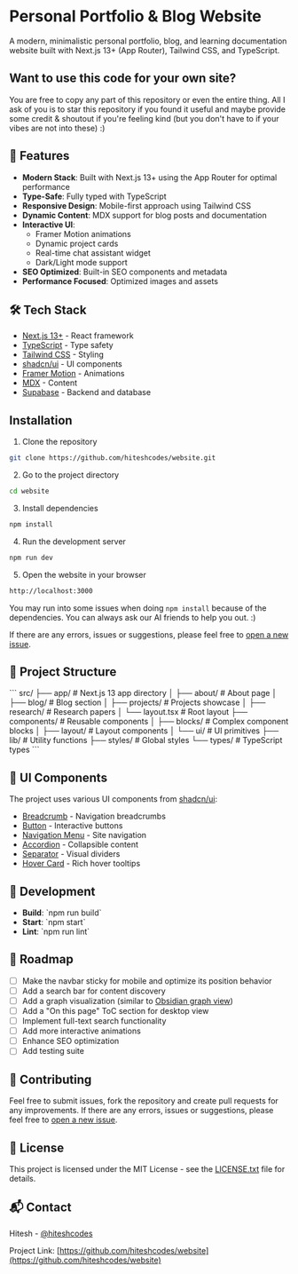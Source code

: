 # Personal Portfolio & Blog Website

A modern, minimalistic personal portfolio, blog, and learning documentation website built with Next.js 13+ (App Router), Tailwind CSS, and TypeScript.

## Want to use this code for your own site?

You are free to copy any part of this repository or even the entire thing. All I ask of you is to star this repository if you found it useful and maybe provide some credit & shoutout if you're feeling kind (but you don't have to if your vibes are not into these) :)

## 🚀 Features

- **Modern Stack**: Built with Next.js 13+ using the App Router for optimal performance
- **Type-Safe**: Fully typed with TypeScript
- **Responsive Design**: Mobile-first approach using Tailwind CSS
- **Dynamic Content**: MDX support for blog posts and documentation
- **Interactive UI**: 
  - Framer Motion animations
  - Dynamic project cards
  - Real-time chat assistant widget
  - Dark/Light mode support
- **SEO Optimized**: Built-in SEO components and metadata
- **Performance Focused**: Optimized images and assets

## 🛠️ Tech Stack

- [Next.js 13+](https://nextjs.org/) - React framework
- [TypeScript](https://www.typescriptlang.org/) - Type safety
- [Tailwind CSS](https://tailwindcss.com/) - Styling
- [shadcn/ui](https://ui.shadcn.com/) - UI components
- [Framer Motion](https://www.framer.com/motion/) - Animations
- [MDX](https://mdxjs.com/) - Content
- [Supabase](https://supabase.com/) - Backend and database

## Installation

1. Clone the repository

```bash
git clone https://github.com/hiteshcodes/website.git
```

2. Go to the project directory

```bash
cd website
```

3. Install dependencies

```bash
npm install
```

4. Run the development server

```bash
npm run dev
```

5. Open the website in your browser

```bash
http://localhost:3000
```

You may run into some issues when doing `npm install` because of the dependencies. You can always ask our AI friends to help you out. :)

If there are any errors, issues or suggestions, please feel free to [open a new issue](https://github.com/sumitdotml/website/issues/new).

## 📂 Project Structure

\`\`\`
src/
├── app/                    # Next.js 13 app directory
│   ├── about/             # About page
│   ├── blog/              # Blog section
│   ├── projects/          # Projects showcase
│   ├── research/          # Research papers
│   └── layout.tsx         # Root layout
├── components/            # Reusable components
│   ├── blocks/           # Complex component blocks
│   ├── layout/           # Layout components
│   └── ui/               # UI primitives
├── lib/                   # Utility functions
├── styles/               # Global styles
└── types/                # TypeScript types
\`\`\`

## 🎨 UI Components

The project uses various UI components from [shadcn/ui](https://ui.shadcn.com/docs/):

- [Breadcrumb](https://ui.shadcn.com/docs/components/breadcrumb) - Navigation breadcrumbs
- [Button](https://ui.shadcn.com/docs/components/button) - Interactive buttons
- [Navigation Menu](https://ui.shadcn.com/docs/components/navigation-menu) - Site navigation
- [Accordion](https://ui.shadcn.com/docs/components/accordion) - Collapsible content
- [Separator](https://ui.shadcn.com/docs/components/separator) - Visual dividers
- [Hover Card](https://ui.shadcn.com/docs/components/hover-card) - Rich hover tooltips

## 📝 Development

- **Build**: \`npm run build\`
- **Start**: \`npm start\`
- **Lint**: \`npm run lint\`

## 🌟 Roadmap

- [ ] Make the navbar sticky for mobile and optimize its position behavior
- [ ] Add a search bar for content discovery
- [ ] Add a graph visualization (similar to [Obsidian graph view](https://help.obsidian.md/Plugins/Graph+view))
- [ ] Add a "On this page" ToC section for desktop view
- [ ] Implement full-text search functionality
- [ ] Add more interactive animations
- [ ] Enhance SEO optimization
- [ ] Add testing suite

## 🤝 Contributing

Feel free to submit issues, fork the repository and create pull requests for any improvements. If there are any errors, issues or suggestions, please feel free to [open a new issue](https://github.com/sumitdotml/website/issues/new).

## 📄 License

This project is licensed under the MIT License - see the [LICENSE.txt](LICENSE.txt) file for details.

## 📬 Contact

Hitesh - [@hiteshcodes](https://github.com/hiteshcodes)

Project Link: [https://github.com/hiteshcodes/website](https://github.com/hiteshcodes/website)